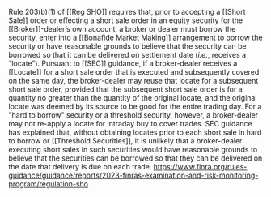 Rule 203(b)(1) of [[Reg SHO]] requires that, prior to accepting a [[Short Sale]] order or effecting a short sale order in an equity security for the [[Broker]]-dealer’s own account, a broker or dealer must borrow the security, enter into a [[Bonafide Market Making]] arrangement to borrow the security or have reasonable grounds to believe that the security can be borrowed so that it can be delivered on settlement date (_i.e._, receives a “locate”). Pursuant to [[SEC]] guidance, if a broker-dealer receives a [[Locate]] for a short sale order that is executed and subsequently covered on the same day, the broker-dealer may reuse that locate for a subsequent short sale order, provided that the subsequent short sale order is for a quantity no greater than the quantity of the original locate, and the original locate was deemed by its source to be good for the entire trading day. For a "hard to borrow" security or a threshold security, however, a broker-dealer may not re-apply a locate for intraday buy to cover trades. SEC guidance has explained that, without obtaining locates prior to each short sale in hard to borrow or [[Threshold Securities]], it is unlikely that a broker-dealer executing short sales in such securities would have reasonable grounds to believe that the securities can be borrowed so that they can be delivered on the date that delivery is due on each trade.
https://www.finra.org/rules-guidance/guidance/reports/2023-finras-examination-and-risk-monitoring-program/regulation-sho